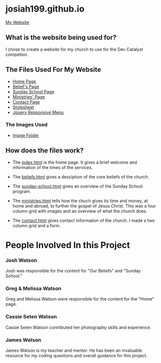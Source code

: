 # josiah199.github.io

[My Website](https://josiah199.github.io)

## What is the website being used for?

I chose to create a website for my church to use for the Dev Catalyst competion.

## The Files Used For My Website

* [Home Page](index.html)
* [Belief's Page](beliefs.html)
* [Sunday School Page](sunday-school.html)
* [Ministries' Page](ministries.html)
* [Contact Page](contact.html)
* [Stylesheet](style.css)
* [Jquery Responsive Menu](script.js)

### The Images Used

* [Image Folder](img)

## How does the files work?

* The [index.html](index.html) is the home page. It gives a brief welcome
 and information of the times of the services.

* The [beliefs.html](beliefs.html) gives a desciption of the core beliefs of the church.

* The [sunday-school.html](sunday-school.html) gives an overview of the Sunday School program.

* The [ministries.html](ministries.html) tells how the chuch gives its time and money, at home and abroad, to further the gospel of Jesus Christ. 
 This was a four column grid with images and an overview of what the church does.

* The [contact.html](contact.html) gives contact information of the church. I made a two column grid and a form.

# People Involved In this Project

### Josh Watson

Josh was responsible for the content for "Our Beliefs" and "Sunday School."

### Greg & Melissa Watson

Greg and Melissa Watson were responsible for the content for the "Home" page.

### Cassie Seten Watson

Cassie Seten Watson contributed her photography skills and experience.

### James Watson

James Watson is my teacher and mentor. He has been an invaluable resource for my coding questions and overall
guidance for this project.
